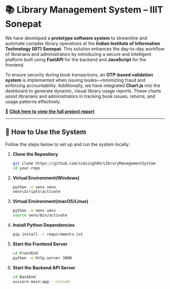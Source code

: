 # 📚 Library Management System – IIIT Sonepat

We have developed a **prototype software system** to streamline and automate complex library operations at the **Indian Institute of Information Technology (IIIT) Sonepat**. This solution enhances the day-to-day workflow of librarians and administrators by introducing a secure and intelligent platform built using **FastAPI** for the backend and **JavaScript** for the frontend.

To ensure security during book transactions, an **OTP-based validation system** is implemented when issuing books—minimizing fraud and enforcing accountability. Additionally, we have integrated **Chart.js** into the dashboard to generate dynamic, visual library usage reports. These charts assist librarians and administrators in tracking book issues, returns, and usage patterns effectively.

📄 [**Click here to view the full project report**](https://github.com/sankhadeeproycbowdhury/LIbraryManagementSystem/blob/main/Report.pdf)

---

## 🚀 How to Use the System

Follow the steps below to set up and run the system locally:

1. **Clone the Repository**
   ```bash
   git clone https://github.com/sidsingh04/LIbraryManagementSystem
   cd your-repo

2. **Virtual Environment(Windows)**
   ```bash
   python -m venv venv
   venv\Scripts\activate
   
3. **Virtual Environment(macOS/Linux)**
   ```bash
   python -m venv venv
   source venv/bin/activate
   
5. **Install Python Dependencies**
    ```bash
    pip install -r requirements.txt

6. **Start the Frontend Server**
    ```bash
    cd FrontEnd
    python -m http.server 3000

4. **Start the Backend API Server**
    ```bash
    cd BackEnd
    uvicorn main:app --reload
